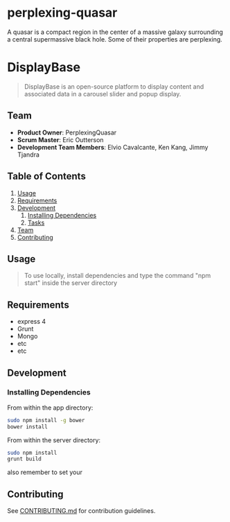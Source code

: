 # perplexing-quasar
A quasar is a compact region in the center of a massive galaxy surrounding a central supermassive black hole.  Some of their properties are perplexing.
# DisplayBase

> DisplayBase is an open-source platform to display content and associated data in a carousel slider and popup display.

## Team

  - __Product Owner__: PerplexingQuasar
  - __Scrum Master__: Eric Outterson
  - __Development Team Members__: Elvio Cavalcante, Ken Kang, Jimmy Tjandra

## Table of Contents

1. [Usage](#Usage)
1. [Requirements](#requirements)
1. [Development](#development)
    1. [Installing Dependencies](#installing-dependencies)
    1. [Tasks](#tasks)
1. [Team](#team)
1. [Contributing](#contributing)

## Usage

> To use locally, install dependencies and type the command "npm start" inside the server directory

## Requirements
- express 4
- Grunt
- Mongo
- etc
- etc

## Development

### Installing Dependencies

From within the app directory:

```sh
sudo npm install -g bower
bower install
```
From within the server directory:

```sh
sudo npm install
grunt build
```
also remember to set your 

## Contributing

See [CONTRIBUTING.md](CONTRIBUTING.md) for contribution guidelines.
